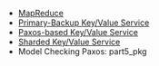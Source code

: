 * [MapReduce](instructions/mapreduce.md)
* [Primary-Backup Key/Value Service](instructions/Assignment2.md)
* [Paxos-based Key/Value Service](instructions/Assignment3.md)
* [Sharded Key/Value Service](instructions/Assignment4.md)
* Model Checking Paxos: part5_pkg
